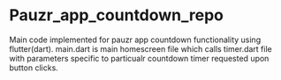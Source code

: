 # Pauzr_app_countdown_repo
Main code implemented for pauzr app countdown functionality using flutter(dart).
main.dart is main homescreen file which calls timer.dart file with parameters specific to particualr countdown timer requested upon button clicks.
